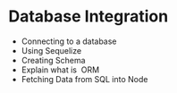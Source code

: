 # Database Integration

- Connecting to a database
- Using Sequelize
- Creating Schema
- Explain what is  ORM
- Fetching Data from SQL into Node
